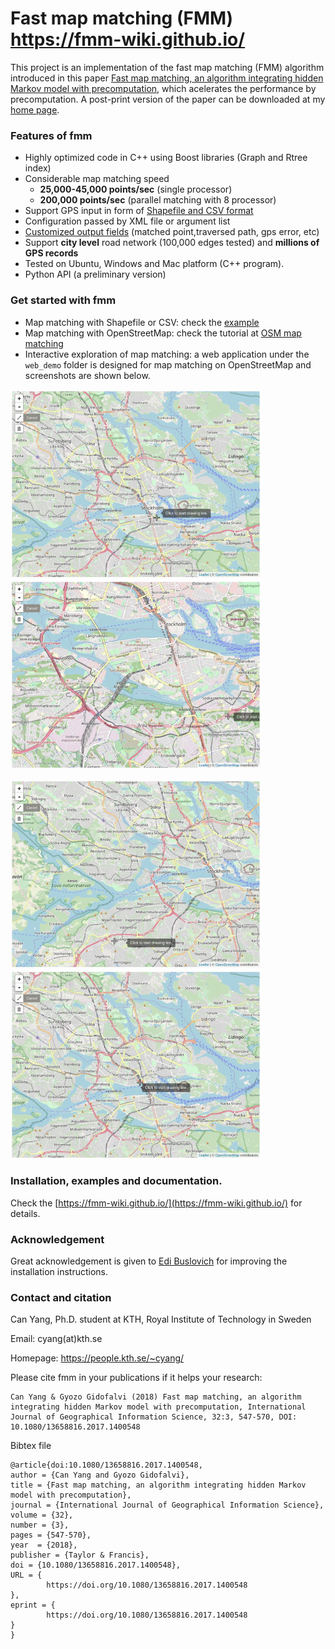 # Fast map matching (FMM) https://fmm-wiki.github.io/

This project is an implementation of the fast map matching (FMM) algorithm introduced in this paper [Fast map matching, an algorithm integrating hidden Markov model with precomputation](http://www.tandfonline.com/doi/full/10.1080/13658816.2017.1400548), which acelerates the performance by precomputation. A post-print version of the paper can be downloaded at my [home page](https://people.kth.se/~cyang/).

### Features of fmm

- Highly optimized code in C++ using Boost libraries (Graph and Rtree index)
- Considerable map matching speed
   - **25,000-45,000 points/sec** (single processor)
   - **200,000 points/sec** (parallel matching with 8 processor)
- Support GPS input in form of [Shapefile and CSV format](https://github.com/cyang-kth/fmm/wiki/Input-and-output)
- Configuration passed by XML file or argument list
- [Customized output fields](https://github.com/cyang-kth/fmm/wiki/Input-and-output) (matched point,traversed path, gps error, etc)
- Support **city level** road network (100,000 edges tested) and **millions of GPS records**
- Tested on Ubuntu, Windows and Mac platform (C++ program).
- Python API (a preliminary version)

### Get started with fmm

- Map matching with Shapefile or CSV: check the [example](https://github.com/cyang-kth/fmm/tree/master/example)
- Map matching with OpenStreetMap: check the tutorial at [OSM map matching](https://github.com/cyang-kth/osm_mapmatching)
- Interactive exploration of map matching: a web application under the `web_demo` folder is designed for map matching on OpenStreetMap and screenshots are shown below.

<img src="img/demo1.gif" width="400"/> <img src="img/demo2.gif" width="400"/>

<img src="img/demo3.gif" width="400"/> <img src="img/demo4.gif" width="400"/>


### Installation, examples and documentation.

Check the [https://fmm-wiki.github.io/](https://fmm-wiki.github.io/) for details.

### Acknowledgement

Great acknowledgement is given to [Edi Buslovich](https://github.com/edibusl) for improving the installation instructions.

### Contact and citation

Can Yang, Ph.D. student at KTH, Royal Institute of Technology in Sweden

Email: cyang(at)kth.se

Homepage: https://people.kth.se/~cyang/

Please cite fmm in your publications if it helps your research:

    Can Yang & Gyozo Gidofalvi (2018) Fast map matching, an algorithm
    integrating hidden Markov model with precomputation, International Journal of Geographical Information Science, 32:3, 547-570, DOI: 10.1080/13658816.2017.1400548

Bibtex file

    @article{doi:10.1080/13658816.2017.1400548,
    author = {Can Yang and Gyozo Gidofalvi},
    title = {Fast map matching, an algorithm integrating hidden Markov model with precomputation},
    journal = {International Journal of Geographical Information Science},
    volume = {32},
    number = {3},
    pages = {547-570},
    year  = {2018},
    publisher = {Taylor & Francis},
    doi = {10.1080/13658816.2017.1400548},
    URL = {
            https://doi.org/10.1080/13658816.2017.1400548
    },
    eprint = {
            https://doi.org/10.1080/13658816.2017.1400548   
    }
    }
